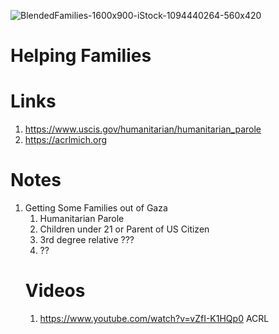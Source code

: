 
![BlendedFamilies-1600x900-iStock-1094440264-560x420](https://github.com/Mongoose2k3/Families/assets/151067484/5c553522-fe50-4046-bde8-3964bf56a458)


# Helping Families

# Links
1. https://www.uscis.gov/humanitarian/humanitarian_parole 
2. https://acrlmich.org


# Notes
<ol>
	<li>Getting Some Families out of Gaza<ol>
	<li>Humanitarian Parole</li>
	<li>Children under 21 or Parent of US Citizen</li>
	<li>3rd degree relative ???</li>
	<li>??</li>
</ol>

# Videos
1. https://www.youtube.com/watch?v=vZfI-K1HQp0  ACRL
